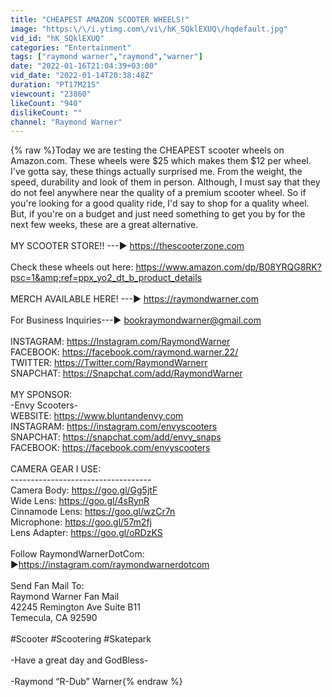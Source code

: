```yaml
---
title: "CHEAPEST AMAZON SCOOTER WHEELS!"
image: "https:\/\/i.ytimg.com\/vi\/hK_SQklEXUQ\/hqdefault.jpg"
vid_id: "hK_SQklEXUQ"
categories: "Entertainment"
tags: ["raymond warner","raymond","warner"]
date: "2022-01-16T21:04:39+03:00"
vid_date: "2022-01-14T20:38:48Z"
duration: "PT17M21S"
viewcount: "23860"
likeCount: "940"
dislikeCount: ""
channel: "Raymond Warner"
---
```

{% raw %}Today we are testing the CHEAPEST scooter wheels on Amazon.com. These wheels were $25 which makes them $12 per wheel. I've gotta say, these things actually surprised me. From the weight, the speed, durability and look of them in person. Although, I must say that they do not feel anywhere near the quality of a premium scooter wheel. So if you're looking for a good quality ride, I'd say to shop for a quality wheel. But, if you're on a budget and just need something to get you by for the next few weeks, these are a great alternative.<br /><br />MY SCOOTER STORE!! ---► <a rel="nofollow" target="blank" href="https://thescooterzone.com">https://thescooterzone.com</a><br /><br />Check these wheels out here: <a rel="nofollow" target="blank" href="https://www.amazon.com/dp/B08YRQG8RK?psc=1&amp;ref=ppx_yo2_dt_b_product_details">https://www.amazon.com/dp/B08YRQG8RK?psc=1&amp;ref=ppx_yo2_dt_b_product_details</a><br /><br />MERCH AVAILABLE HERE! ---► <a rel="nofollow" target="blank" href="https://raymondwarner.com">https://raymondwarner.com</a><br /><br />For Business Inquiries---► bookraymondwarner@gmail.com<br /><br />INSTAGRAM: <a rel="nofollow" target="blank" href="https://Instagram.com/RaymondWarner">https://Instagram.com/RaymondWarner</a><br />FACEBOOK: <a rel="nofollow" target="blank" href="https://facebook.com/raymond.warner.22/">https://facebook.com/raymond.warner.22/</a><br />TWITTER: <a rel="nofollow" target="blank" href="https://Twitter.com/RaymondWarnerr">https://Twitter.com/RaymondWarnerr</a><br />SNAPCHAT: <a rel="nofollow" target="blank" href="https://Snapchat.com/add/RaymondWarner">https://Snapchat.com/add/RaymondWarner</a><br /><br />MY SPONSOR:<br />-Envy Scooters-<br />WEBSITE: <a rel="nofollow" target="blank" href="https://www.bluntandenvy.com">https://www.bluntandenvy.com</a><br />INSTAGRAM: <a rel="nofollow" target="blank" href="https://instagram.com/envyscooters">https://instagram.com/envyscooters</a><br />SNAPCHAT: <a rel="nofollow" target="blank" href="https://snapchat.com/add/envy_snaps">https://snapchat.com/add/envy_snaps</a><br />FACEBOOK: <a rel="nofollow" target="blank" href="https://facebook.com/envyscooters">https://facebook.com/envyscooters</a><br /><br />CAMERA GEAR I USE:<br />-----------------------------------<br />Camera Body: <a rel="nofollow" target="blank" href="https://goo.gl/Gg5jtF">https://goo.gl/Gg5jtF</a><br />Wide Lens: <a rel="nofollow" target="blank" href="https://goo.gl/4sRynR">https://goo.gl/4sRynR</a><br />Cinnamode Lens: <a rel="nofollow" target="blank" href="https://goo.gl/wzCr7n">https://goo.gl/wzCr7n</a><br />Microphone: <a rel="nofollow" target="blank" href="https://goo.gl/57m2fj">https://goo.gl/57m2fj</a><br />Lens Adapter: <a rel="nofollow" target="blank" href="https://goo.gl/oRDzKS">https://goo.gl/oRDzKS</a><br /><br />Follow RaymondWarnerDotCom:<br />►<a rel="nofollow" target="blank" href="https://instagram.com/raymondwarnerdotcom">https://instagram.com/raymondwarnerdotcom</a><br /><br />Send Fan Mail To:<br />Raymond Warner Fan Mail<br />42245 Remington Ave Suite B11<br />Temecula, CA 92590<br /><br />#Scooter #Scootering #Skatepark<br /><br />-Have a great day and GodBless-<br /><br />-Raymond “R-Dub” Warner{% endraw %}
